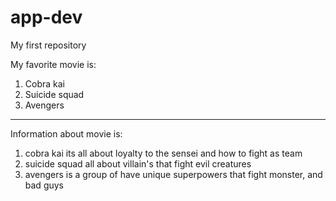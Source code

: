 # app-dev
My first repository

My favorite movie is:
1. Cobra kai
2. Suicide squad
3. Avengers
--------------------------------
Information about movie is:
1. cobra kai its all about loyalty to the sensei and how to fight as team
2. suicide squad all about villain's that fight evil creatures
3. avengers is a group of have unique superpowers that fight monster, and bad guys
